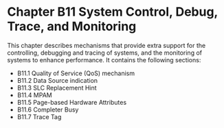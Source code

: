 # Chapter B11 System Control, Debug, Trace, and Monitoring

This chapter describes mechanisms that provide extra support for the controlling, debugging and tracing of systems, and the monitoring of systems to enhance performance. It contains the following sections:

- B11.1 Quality of Service (QoS) mechanism
- B11.2 Data Source indication
- B11.3 SLC Replacement Hint
- B11.4 MPAM
- B11.5 Page-based Hardware Attributes
- B11.6 Completer Busy
- B11.7 Trace Tag